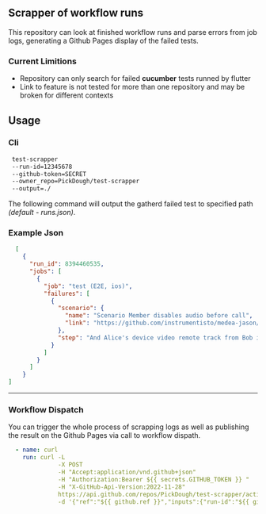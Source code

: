 ## Scrapper of workflow runs
This repository can look at finished workflow runs and parse errors from job logs, generating a Github Pages display of the failed tests.

### Current Limitions 
* Repository can only search for failed **cucumber** tests runned by flutter
* Link to feature is not tested for more than one repository and may be broken for different contexts
  
## Usage
### Cli
 ```bash
  test-scrapper 
  --run-id=12345678
  --github-token=SECRET
  --owner_repo=PickDough/test-scrapper
  --output=./
```
The following command will output the gatherd failed test to specified path *(default - runs.json)*.
### Example Json
```json
  [
    {
      "run_id": 8394460535,
      "jobs": [
        {
          "job": "test (E2E, ios)",
          "failures": [
            {
              "scenario": {
                "name": "Scenario Member disables audio before call",
                "link": "https://github.com/instrumentisto/medea-jason/blob/master/e2e/tests/features/media_disable.feature"
              },
              "step": "And Alice's device video remote track from Bob is enabled # :0 took 30001"
            }
          ]
        }
      ]
    }
]
```
---
### Workflow Dispatch
You can trigger the whole process of scrapping logs as well as publishing the result on the Github Pages via call to workflow dispath.

```yml
  - name: curl
    run: curl -L 
              -X POST 
              -H "Accept:application/vnd.github+json"
              -H "Authorization:Bearer ${{ secrets.GITHUB_TOKEN }} " 
              -H "X-GitHub-Api-Version:2022-11-28" 
              https://api.github.com/repos/PickDough/test-scrapper/actions/workflows/post-rust.yml/dispatches 
              -d '{"ref":"${{ github.ref }}","inputs":{"run-id":"${{ github.run_id }}"}}'
```
